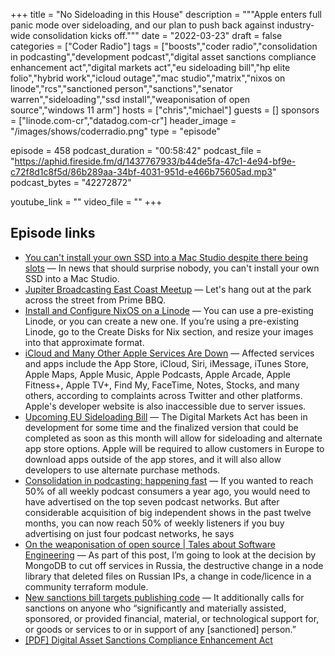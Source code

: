 +++
title = "No Sideloading in this House"
description = """Apple enters full panic mode over sideloading, and our plan to push back against industry-wide consolidation kicks off."""
date = "2022-03-23"
draft = false
categories = ["Coder Radio"]
tags = ["boosts","coder radio","consolidation in podcasting","development podcast","digital asset sanctions compliance enhancement act","digital markets act","eu sideloading bill","hp elite folio","hybrid work","icloud outage","mac studio","matrix","nixos on linode","rcs","sanctioned person","sanctions","senator warren","sideloading","ssd install","weaponisation of open source","windows 11 arm"]
hosts = ["chris","michael"]
guests = []
sponsors = ["linode.com-cr","datadog.com-cr"]
header_image = "/images/shows/coderradio.png"
type = "episode"

episode = 458
podcast_duration = "00:58:42"
podcast_file = "https://aphid.fireside.fm/d/1437767933/b44de5fa-47c1-4e94-bf9e-c72f8d1c8f5d/86b289aa-34bf-4031-951d-e466b75605ad.mp3"
podcast_bytes = "42272872"

youtube_link = ""
video_file = ""
+++

## Episode links

  * [You can't install your own SSD into a Mac Studio despite there being slots](https://www.imore.com/you-cant-install-your-own-ssd-mac-studio-despite-there-being-slots "You can't install your own SSD into a Mac Studio despite there being slots") — In news that should surprise nobody, you can't install your own SSD into a Mac Studio.
  * [Jupiter Broadcasting East Coast Meetup](https://www.meetup.com/jupiterbroadcasting/events/284291401/ "Jupiter Broadcasting East Coast Meetup") — Let's hang out at the park across the street from Prime BBQ.
  * [Install and Configure NixOS on a Linode](https://www.linode.com/docs/guides/install-nixos-on-linode/ "Install and Configure NixOS on a Linode") — You can use a pre-existing Linode, or you can create a new one. If you’re using a pre-existing Linode, go to the Create Disks for Nix section, and resize your images into that approximate format.
  * [iCloud and Many Other Apple Services Are Down](https://www.macrumors.com/2022/03/21/icloud-and-apple-services-down/ "iCloud and Many Other Apple Services Are Down") — Affected services and apps include the App Store, iCloud, Siri, iMessage, iTunes Store, Apple Maps, Apple Music, Apple Podcasts, Apple Arcade, Apple Fitness+, Apple TV+, Find My, FaceTime, Notes, Stocks, and many others, according to complaints across Twitter and other platforms. Apple's developer website is also inaccessible due to server issues.
  * [Upcoming EU Sideloading Bill](https://www.macrumors.com/2022/03/17/eu-sideloading-bill-coming-soon/ "Upcoming EU Sideloading Bill") — The Digital Markets Act has been in development for some time and the finalized version that could be completed as soon as this month will allow for sideloading and alternate app store options. Apple will be required to allow customers in Europe to download apps outside of the app stores, and it will also allow developers to use alternate purchase methods.
  * [Consolidation in podcasting: happening fast](https://podnews.net/update/consolidation-buy "Consolidation in podcasting: happening fast") — If you wanted to reach 50% of all weekly podcast consumers a year ago, you would need to have advertised on the top seven podcast networks. But after considerable acquisition of big independent shows in the past twelve months, you can now reach 50% of weekly listeners if you buy advertising on just four podcast networks, he says
  * [On the weaponisation of open source | Tales about Software Engineering](https://beny23.github.io/posts/on_weaponisation_of_open_source/ "On the weaponisation of open source | Tales about Software Engineering") — As part of this post, I’m going to look at the decision by MongoDB to cut off services in Russia, the destructive change in a node library that deleted files on Russian IPs, a change in code/licence in a community terraform module.
  * [New sanctions bill targets publishing code](https://www.coincenter.org/new-crypto-sanctions-bill-targets-publishing-code-facilitating-transactions/ "New sanctions bill targets publishing code") — It additionally calls for sanctions on anyone who “significantly and materially assisted, sponsored, or provided financial, material, or technological support for, or goods or services to or in support of any [sanctioned] person.” 
  * [[PDF] Digital Asset Sanctions Compliance Enhancement Act](https://www.warren.senate.gov/imo/media/doc/DASCEA%20final5.pdf "\[PDF\] Digital Asset Sanctions Compliance Enhancement Act")

